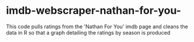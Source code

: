 # imdb-webscraper-nathan-for-you-
This code pulls ratings from the 'Nathan For You' imdb page and cleans the data in R so that a graph detailing the ratings by season is produced 
